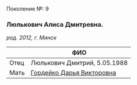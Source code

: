 Поколение №: 9

### Люлькович Алиса Дмитревна.

_род. 2012, г. Минск_

|      | ФИО                                                                 |
|------|---------------------------------------------------------------------|
| Отец | Люлькович Дмитрий, 5.05.1988                                                 |
| Мать | [Гордейко Дарья Викторовна](/ancestors/8-Гордейко-Дарья-Викторовна) |
